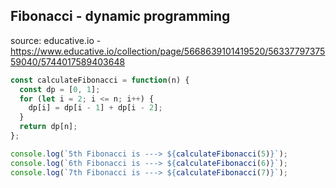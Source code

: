 
## Fibonacci - dynamic programming
source: educative.io - https://www.educative.io/collection/page/5668639101419520/5633779737559040/5744017589403648
```javascript
const calculateFibonacci = function(n) {
  const dp = [0, 1];
  for (let i = 2; i <= n; i++) {
    dp[i] = dp[i - 1] + dp[i - 2];
  }
  return dp[n];
};

console.log(`5th Fibonacci is ---> ${calculateFibonacci(5)}`);
console.log(`6th Fibonacci is ---> ${calculateFibonacci(6)}`);
console.log(`7th Fibonacci is ---> ${calculateFibonacci(7)}`);
```